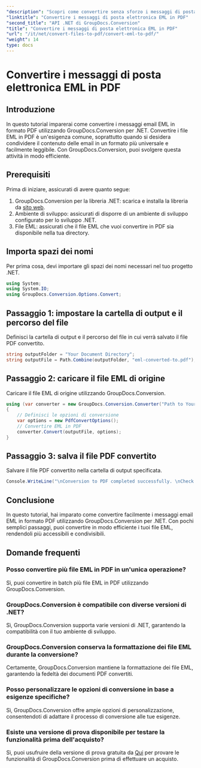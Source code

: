 ```yaml
---
"description": "Scopri come convertire senza sforzo i messaggi di posta elettronica EML in PDF utilizzando GroupDocs.Conversion per .NET."
"linktitle": "Convertire i messaggi di posta elettronica EML in PDF"
"second_title": "API .NET di GroupDocs.Conversion"
"title": "Convertire i messaggi di posta elettronica EML in PDF"
"url": "/it/net/convert-files-to-pdf/convert-eml-to-pdf/"
"weight": 14
type: docs
---
```

# Convertire i messaggi di posta elettronica EML in PDF

## Introduzione
In questo tutorial imparerai come convertire i messaggi email EML in formato PDF utilizzando GroupDocs.Conversion per .NET. Convertire i file EML in PDF è un'esigenza comune, soprattutto quando si desidera condividere il contenuto delle email in un formato più universale e facilmente leggibile. Con GroupDocs.Conversion, puoi svolgere questa attività in modo efficiente.
## Prerequisiti
Prima di iniziare, assicurati di avere quanto segue:
1. GroupDocs.Conversion per la libreria .NET: scarica e installa la libreria da [sito web](https://releases.groupdocs.com/conversion/net/).
2. Ambiente di sviluppo: assicurati di disporre di un ambiente di sviluppo configurato per lo sviluppo .NET.
3. File EML: assicurati che il file EML che vuoi convertire in PDF sia disponibile nella tua directory.

## Importa spazi dei nomi
Per prima cosa, devi importare gli spazi dei nomi necessari nel tuo progetto .NET. 
```csharp
using System;
using System.IO;
using GroupDocs.Conversion.Options.Convert;
```
## Passaggio 1: impostare la cartella di output e il percorso del file
Definisci la cartella di output e il percorso del file in cui verrà salvato il file PDF convertito.
```csharp
string outputFolder = "Your Document Directory";
string outputFile = Path.Combine(outputFolder, "eml-converted-to.pdf");
```
## Passaggio 2: caricare il file EML di origine
Caricare il file EML di origine utilizzando GroupDocs.Conversion.
```csharp
using (var converter = new GroupDocs.Conversion.Converter("Path to Your EML File"))
{
    // Definisci le opzioni di conversione
    var options = new PdfConvertOptions();
    // Convertire EML in PDF
    converter.Convert(outputFile, options);
}
```
## Passaggio 3: salva il file PDF convertito
Salvare il file PDF convertito nella cartella di output specificata.
```csharp
Console.WriteLine("\nConversion to PDF completed successfully. \nCheck output in {0}", outputFolder);
```

## Conclusione
In questo tutorial, hai imparato come convertire facilmente i messaggi email EML in formato PDF utilizzando GroupDocs.Conversion per .NET. Con pochi semplici passaggi, puoi convertire in modo efficiente i tuoi file EML, rendendoli più accessibili e condivisibili.
## Domande frequenti
### Posso convertire più file EML in PDF in un'unica operazione?
Sì, puoi convertire in batch più file EML in PDF utilizzando GroupDocs.Conversion.
### GroupDocs.Conversion è compatibile con diverse versioni di .NET?
Sì, GroupDocs.Conversion supporta varie versioni di .NET, garantendo la compatibilità con il tuo ambiente di sviluppo.
### GroupDocs.Conversion conserva la formattazione dei file EML durante la conversione?
Certamente, GroupDocs.Conversion mantiene la formattazione dei file EML, garantendo la fedeltà dei documenti PDF convertiti.
### Posso personalizzare le opzioni di conversione in base a esigenze specifiche?
Sì, GroupDocs.Conversion offre ampie opzioni di personalizzazione, consentendoti di adattare il processo di conversione alle tue esigenze.
### Esiste una versione di prova disponibile per testare la funzionalità prima dell'acquisto?
Sì, puoi usufruire della versione di prova gratuita da [Qui](https://releases.groupdocs.com/) per provare le funzionalità di GroupDocs.Conversion prima di effettuare un acquisto.